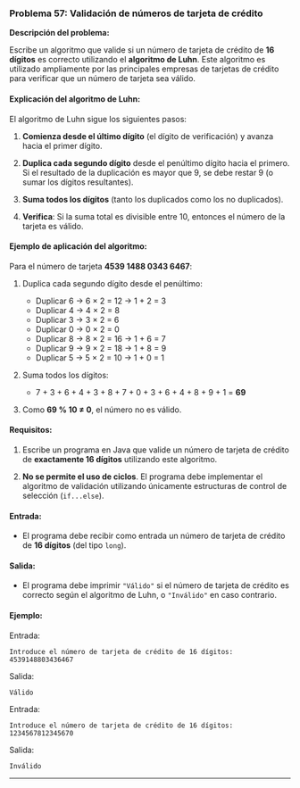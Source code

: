 ### Problema 57: Validación de números de tarjeta de crédito

**Descripción del problema:**

Escribe un algoritmo que valide si un número de tarjeta de crédito de **16 dígitos** es correcto utilizando el **algoritmo de Luhn**. Este algoritmo es utilizado ampliamente por las principales empresas de tarjetas de crédito para verificar que un número de tarjeta sea válido.

#### Explicación del algoritmo de Luhn:

El algoritmo de Luhn sigue los siguientes pasos:

1. **Comienza desde el último dígito** (el dígito de verificación) y avanza hacia el primer dígito.
   
2. **Duplica cada segundo dígito** desde el penúltimo dígito hacia el primero. Si el resultado de la duplicación es mayor que 9, se debe restar 9 (o sumar los dígitos resultantes).
   
3. **Suma todos los dígitos** (tanto los duplicados como los no duplicados).

4. **Verifica**: Si la suma total es divisible entre 10, entonces el número de la tarjeta es válido.

#### Ejemplo de aplicación del algoritmo:

Para el número de tarjeta **4539 1488 0343 6467**:

1. Duplica cada segundo dígito desde el penúltimo:
   - Duplicar 6 → 6 × 2 = 12 → 1 + 2 = 3
   - Duplicar 4 → 4 × 2 = 8
   - Duplicar 3 → 3 × 2 = 6
   - Duplicar 0 → 0 × 2 = 0
   - Duplicar 8 → 8 × 2 = 16 → 1 + 6 = 7
   - Duplicar 9 → 9 × 2 = 18 → 1 + 8 = 9
   - Duplicar 5 → 5 × 2 = 10 → 1 + 0 = 1

2. Suma todos los dígitos:
   - 7 + 3 + 6 + 4 + 3 + 8 + 7 + 0 + 3 + 6 + 4 + 8 + 9 + 1 = **69**

3. Como **69 % 10 ≠ 0**, el número no es válido.

#### Requisitos:

1. Escribe un programa en Java que valide un número de tarjeta de crédito de **exactamente 16 dígitos** utilizando este algoritmo.

2. **No se permite el uso de ciclos**. El programa debe implementar el algoritmo de validación utilizando únicamente estructuras de control de selección (`if...else`).

#### Entrada:

- El programa debe recibir como entrada un número de tarjeta de crédito de **16 dígitos** (del tipo `long`).

#### Salida:

- El programa debe imprimir `"Válido"` si el número de tarjeta de crédito es correcto según el algoritmo de Luhn, o `"Inválido"` en caso contrario.

#### Ejemplo:

Entrada:
```
Introduce el número de tarjeta de crédito de 16 dígitos: 
4539148803436467
```

Salida:
```
Válido
```

Entrada:
```
Introduce el número de tarjeta de crédito de 16 dígitos: 
1234567812345670
```

Salida:
```
Inválido
```

---
